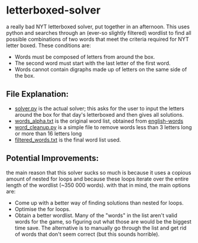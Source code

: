 # letterboxed-solver
a really bad NYT letterboxed solver, put together in an afternoon. This uses python and searches through an (ever-so slightly filtered) wordlist to find all possible combinations of two words that meet the criteria required for NYT letter boxed. These conditions are:
- Words must be composed of letters from around the box.
- The second word must start with the last letter of the first word.
- Words cannot contain digraphs made up of letters on the same side of the box.

## File Explanation:
- [solver.py](https://github.com/theojsampson/letterboxed-solver/blob/main/solver.py) is the actual solver; this asks for the user to input the letters around the box for that day's letterboxed and then gives all solutions.
- [words_alpha.txt](https://github.com/theojsampson/letterboxed-solver/blob/main/words_alpha.txt) is the original word list, obtained from [english-words](https://github.com/dwyl/english-words/tree/master)
- [word_cleanup.py](https://github.com/theojsampson/letterboxed-solver/blob/main/word_cleanup.py) is a simple file to remove words less than 3 letters long or more than 16 letters long
- [filtered_words.txt](https://github.com/theojsampson/letterboxed-solver/blob/main/filtered_words.txt) is the final word list used.

## Potential Improvements:
the main reason that this solver sucks so much is because it uses a copious amount of nested for loops and because these loops iterate over the entire length of the wordlist (~350 000 words). with that in mind, the main options are:
- Come up with a better way of finding solutions than nested for loops.
- Optimise the for loops.
- Obtain a better wordlist. Many of the "words" in the list aren't valid words for the game, so figuring out what those are would be the biggest time save. The alternative is to manually go through the list and get rid of words that don't seem correct (but this sounds horrible).
